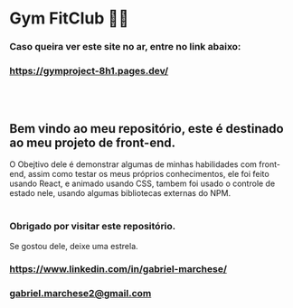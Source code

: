 # Gym FitClub 🏋🏽

### Caso queira ver este site no ar, entre no link abaixo:
### https://gymproject-8h1.pages.dev/ 
<br></br>
## Bem vindo ao meu repositório, este é destinado ao meu projeto de front-end.
O Obejtivo dele é demonstrar algumas de minhas habilidades com front-end, assim como testar os meus próprios conhecimentos, ele foi feito usando React, e animado usando CSS, tambem foi usado o controle de estado nele, usando algumas bibliotecas externas do NPM.
<br></br>
### Obrigado por visitar este repositório.
Se gostou dele, deixe uma estrela.
###  https://www.linkedin.com/in/gabriel-marchese/ 
###  gabriel.marchese2@gmail.com 
